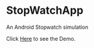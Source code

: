# StopWatchApp
An Android Stopwatch simulation

Click [Here](https://enmanuelmreyes.github.io/stopwatchApp/) to see the Demo.
